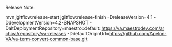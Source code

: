 Release Note:

mvn jgitflow:release-start jgitflow:release-finish -DreleaseVersion=4.1 -DdevelopmentVersion=4.2-SNAPSHOT -DaltDeploymentRepository=maestro::default::https://va.maestrodev.com/archiva/repository/va-releases -DdefaultOriginUrl=https://github.com/Apelon-VA/va-term-convert-common-base.git
